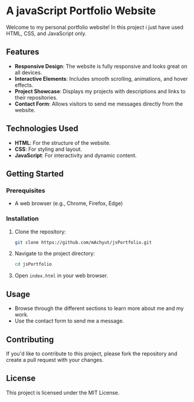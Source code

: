 
# A javaScript Portfolio Website

Welcome to my personal portfolio website! In this project i just have used HTML, CSS, and JavaScript only.

## Features

- **Responsive Design**: The website is fully responsive and looks great on all devices.
- **Interactive Elements**: Includes smooth scrolling, animations, and hover effects.
- **Project Showcase**: Displays my projects with descriptions and links to their repositories.
- **Contact Form**: Allows visitors to send me messages directly from the website.

## Technologies Used

- **HTML**: For the structure of the website.
- **CSS**: For styling and layout.
- **JavaScript**: For interactivity and dynamic content.

## Getting Started

### Prerequisites

- A web browser (e.g., Chrome, Firefox, Edge)

### Installation

1. Clone the repository:
   ```bash
   git clone https://github.com/mAchyut/jsPortfolio.git
   ```
2. Navigate to the project directory:
   ```bash
   cd jsPortfolio
   ```
3. Open `index.html` in your web browser.

## Usage

- Browse through the different sections to learn more about me and my work.
- Use the contact form to send me a message.

## Contributing

If you'd like to contribute to this project, please fork the repository and create a pull request with your changes.

## License

This project is licensed under the MIT License.

